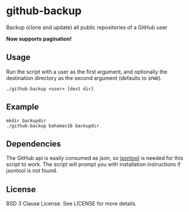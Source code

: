 github-backup
=============

Backup (clone and update) all public repositories of a GitHub user

**Now supports pagination!**

Usage
-----

Run the script with a user as the first argument, and optionally
the destination directory as the second argument (defaults to `$PWD`).

    ./github-backup <user> [dest dir]

Example
-------

    mkdir backupdir
    ./github-backup bahamas10 backupdir

Dependencies
------------

The GitHub api is easily consumed as json, so [jsontool](https://github.com/trentm/json)
is needed for this script to work.  The script will prompt you with installation
instructions if jsontool is not found.

License
-------

BSD 3 Clause License.  See LICENSE for more details.
